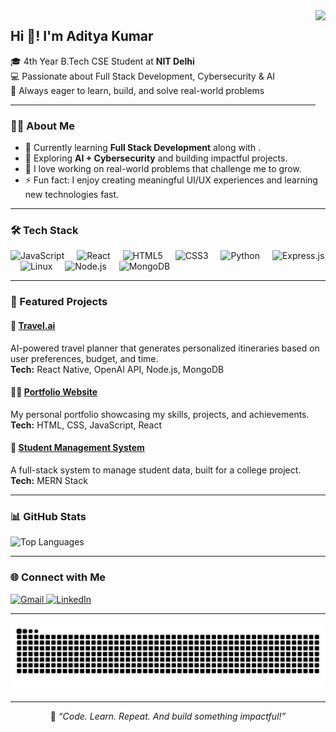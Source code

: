 <img align="right" height="169" src="https://media2.giphy.com/media/v1.Y2lkPTc5MGI3NjExdXg5ZXI1bHhkNDI3ZHJrNGc4cXV0cDZ0Z3d1djA0ZzVjc240Z25mcCZlcD12MV9pbnRlcm5hbF9naWZfYnlfaWQmY3Q9Zw/u1SH63gOjMPpS/giphy.gif" />

<h2 align="left">Hi 👋! I'm Aditya Kumar</h2>
<p align="left">
🎓 4th Year B.Tech CSE Student at <b>NIT Delhi</b> <br>
💻 Passionate about Full Stack Development, Cybersecurity & AI <br>
🚀 Always eager to learn, build, and solve real-world problems
</p>

---

### 🧑‍💻 About Me

- 🌱 Currently learning **Full Stack Development** along with .  
- 🧠 Exploring **AI + Cybersecurity** and building impactful projects.  
- 🧰 I love working on real-world problems that challenge me to grow.    
- ⚡ Fun fact: I enjoy creating meaningful UI/UX experiences and learning new technologies fast.

---

### 🛠️ Tech Stack

<div align="left">
  <img src="https://cdn.jsdelivr.net/gh/devicons/devicon/icons/javascript/javascript-original.svg" height="30" alt="JavaScript" />
  <img width="12" />
  <img src="https://cdn.jsdelivr.net/gh/devicons/devicon/icons/react/react-original.svg" height="30" alt="React" />
  <img width="12" />
  <img src="https://cdn.jsdelivr.net/gh/devicons/devicon/icons/html5/html5-original.svg" height="30" alt="HTML5" />
  <img width="12" />
  <img src="https://cdn.jsdelivr.net/gh/devicons/devicon/icons/css3/css3-original.svg" height="30" alt="CSS3" />
  <img width="12" />
  <img src="https://cdn.jsdelivr.net/gh/devicons/devicon/icons/python/python-original.svg" height="30" alt="Python" />
  <img width="12" />
  <img src="https://cdn.jsdelivr.net/gh/devicons/devicon/icons/express/express-original.svg" height="30" alt="Express.js" />
  <img width="12" />
  <img src="https://cdn.jsdelivr.net/gh/devicons/devicon/icons/linux/linux-original.svg" height="30" alt="Linux" />
  <img width="12" />
  <img src="https://cdn.jsdelivr.net/gh/devicons/devicon/icons/nodejs/nodejs-original.svg" height="30" alt="Node.js" />
  <img width="12" />
  <img src="https://cdn.jsdelivr.net/gh/devicons/devicon/icons/mongodb/mongodb-original.svg" height="30" alt="MongoDB" />
</div>

---

### 🚀 Featured Projects

#### 🧭 [Travel.ai](https://github.com/adityakumar221210008)  
AI-powered travel planner that generates personalized itineraries based on user preferences, budget, and time.  
**Tech:** React Native, OpenAI API, Node.js, MongoDB

#### 🧑‍🎓 [Portfolio Website](https://github.com/adityakumar221210008)  
My personal portfolio showcasing my skills, projects, and achievements.  
**Tech:** HTML, CSS, JavaScript, React

#### 🏫 [Student Management System](https://github.com/adityakumar221210008)  
A full-stack system to manage student data, built for a college project.  
**Tech:** MERN Stack

---

### 📊 GitHub Stats

<div align="left">
  <img src="https://github-readme-stats.vercel.app/api/top-langs?username=adityakumar221210008&locale=en&hide_title=false&layout=compact&card_width=320&langs_count=5&theme=dracula&hide_border=false" height="150" alt="Top Languages" />
</div>

---

### 🌐 Connect with Me

<div align="left">
  <a href="mailto:aditya752907@gmail.com" target="_blank">
    <img src="https://img.shields.io/static/v1?message=Gmail&logo=gmail&label=&color=D14836&logoColor=white&style=for-the-badge" height="35" alt="Gmail"/>
  </a>
  <a href="https://www.linkedin.com/in/aditya-kumar-a7162723a" target="_blank">
    <img src="https://img.shields.io/static/v1?message=LinkedIn&logo=linkedin&label=&color=0077B5&logoColor=white&style=for-the-badge" height="35" alt="LinkedIn"/>
  </a>
</div>

---

<img src="https://raw.githubusercontent.com/adityakumar221210008/adityakumar221210008/output/snake.svg" alt="Snake animation" />

---

<p align="center">
  🧠 <i>“Code. Learn. Repeat. And build something impactful!”</i>
</p>
